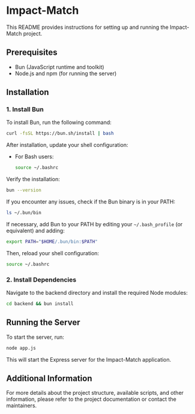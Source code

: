 # Impact-Match

This README provides instructions for setting up and running the Impact-Match project.

## Prerequisites

- Bun (JavaScript runtime and toolkit)
- Node.js and npm (for running the server)

## Installation

### 1. Install Bun

To install Bun, run the following command:

```bash
curl -fsSL https://bun.sh/install | bash
```

After installation, update your shell configuration:

- For Bash users:
  ```bash
  source ~/.bashrc
  ```

Verify the installation:

```bash
bun --version
```

If you encounter any issues, check if the Bun binary is in your PATH:

```bash
ls ~/.bun/bin
```

If necessary, add Bun to your PATH by editing your `~/.bash_profile` (or equivalent) and adding:

```bash
export PATH="$HOME/.bun/bin:$PATH"
```

Then, reload your shell configuration:

```bash
source ~/.bashrc
```

### 2. Install Dependencies

Navigate to the backend directory and install the required Node modules:

```bash
cd backend && bun install
```

## Running the Server

To start the server, run:

```bash
node app.js
```

This will start the Express server for the Impact-Match application.

## Additional Information

For more details about the project structure, available scripts, and other information, please refer to the project documentation or contact the maintainers.
